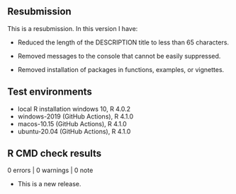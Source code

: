 ## Resubmission
This is a resubmission. In this version I have:

* Reduced the length of the DESCRIPTION title to less than 65 characters.

* Removed messages to the console that cannot be easily suppressed.

* Removed installation of packages in functions, examples, or vignettes.

## Test environments
* local R installation windows 10, R 4.0.2
* windows-2019 (GitHub Actions), R 4.1.0
* macos-10.15 (GitHub Actions), R 4.1.0
* ubuntu-20.04 (GitHub Actions), R 4.1.0

## R CMD check results

0 errors | 0 warnings | 0 note

* This is a new release.
